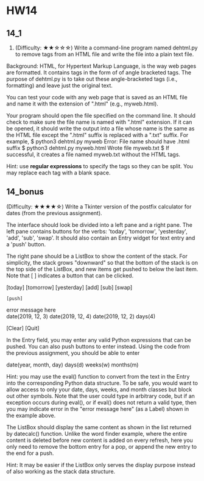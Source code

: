 # HW14

## 14_1
1.	(Difficulty: ★★☆☆☆) Write a command-line program named dehtml.py to remove tags from an HTML file and write the file into a plain text file.

Background: HTML, for Hypertext Markup Language, is the way web pages are formatted.  It contains tags in the form of of angle bracketed tags. 
The purpose of dehtml.py is to take out these angle-bracketed tags (i.e., formatting) and leave just the original text.

You can test your code with any web page that is saved as an HTML file and name it with the extension of ".html" (e.g., myweb.html). 

Your program should open the file specified on the command line.  It should check to make sure the file name is named with ".html" extension.  If it can be opened, it should write the output into a file whose name is the same as the HTML file except the ".html" suffix is replaced with a ".txt" suffix.  For example,
$ python3 dehtml.py myweb
Error: File name should have .html suffix
$ python3 dehtml.py myweb.html
Wrote file myweb.txt
$ 
If successful, it creates a file named myweb.txt without the HTML tags.

Hint: use **regular expressions** to specify the tags so they can be split.
You may replace each tag with a blank space.


## 14_bonus
(Difficulty: ★★★★☆)  Write a Tkinter version of the postfix calculator for dates (from the previous assignment).

The interface should look be divided into a left pane and a right pane.  The left pane contains buttons for the verbs: 'today', 'tomorrow', 'yesterday', 'add', 'sub', 'swap'.
It should also contain an Entry widget for text entry and a 'push' button.

The right pane should be a ListBox to show the content of the stack.  For simplicity, the stack grows "downward" so that the bottom of the stack is on the top side of the ListBox, and new items get pushed to below the last item.  Note that [ ] indicates a button that can be clicked.






[today]
[tomorrow]
[yesterday]
[add]
[sub]
[swap]

	[push]
error message here	
date(2019, 12, 3)
date(2019, 12, 4)
date(2019, 12, 2)
days(4)



[Clear]               [Quit]

In the Entry field, you may enter any valid Python expressions that can be pushed. You can also push buttons to enter instead.  Using the code from the previous assignment, you should be able to enter 

date(year, month, day)
days(d)
weeks(w)
months(m)

Hint: you may use the eval() function to convert from the text in the Entry into the corresponding Python data structure.  To be safe, you would want to allow access to only your date, days, weeks, and month classes but block out other symbols.  Note that the user could type in arbitrary code, but if an exception occurs during eval(), or if eval() does not return a valid type, then you may indicate error in the "error message here" (as a Label) shown in the example above.

The ListBox should display the same content as shown in the list returned by datecalc() function.  Unlike the word finder example, where the entire content is deleted before new content is added on every refresh, here you only need to remove the bottom entry for a pop, or append the new entry to the end for a push.

Hint: It may be easier if the ListBox only serves the display purpose instead of also working as the stack data structure.

